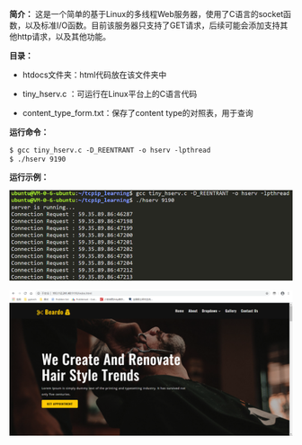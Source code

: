 **简介：** 这是一个简单的基于Linux的多线程Web服务器，使用了C语言的socket函数，以及标准I/O函数。目前该服务器只支持了GET请求，后续可能会添加支持其他http请求，以及其他功能。



**目录：**

* htdocs文件夹：html代码放在该文件夹中

* tiny_hserv.c   ：可运行在Linux平台上的C语言代码
* content_type_form.txt：保存了content type的对照表，用于查询



**运行命令：**

```
$ gcc tiny_hserv.c -D_REENTRANT -o hserv -lpthread
$ ./hserv 9190
```



**运行示例：**

![示例图片1](./示例图片1.png)

![示例图片2](./示例图片2.png)

